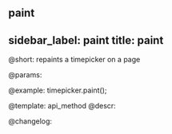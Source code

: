 paint
---
sidebar_label: paint
title: paint
---          

@short: repaints a timepicker on a page


@params:




@example:
timepicker.paint();


@template: api_method
@descr:





@changelog:


